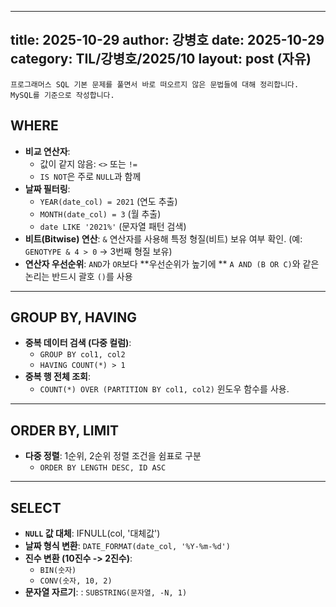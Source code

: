  ---
 title: 2025-10-29
 author: 강병호
 date: 2025-10-29
 category: TIL/강병호/2025/10
 layout: post (자유)
 ---





`프로그래머스 SQL 기본 문제를 풀면서 바로 떠오르지 않은 문법들에 대해 정리합니다. MySQL를 기준으로 작성합니다.`


## WHERE

- **비교 연산자**:
    - 값이 같지 않음: `<>` 또는 `!=`
    - `IS NOT`은 주로 `NULL`과 함께
- **날짜 필터링**:
    - `YEAR(date_col) = 2021` (연도 추출)
    - `MONTH(date_col) = 3` (월 추출)
    - `date LIKE '2021%'` (문자열 패턴 검색)
- **비트(Bitwise) 연산**: `&` 연산자를 사용해 특정 형질(비트) 보유 여부 확인. (예: `GENOTYPE & 4 > 0` -> 3번째 형질 보유)
- **연산자 우선순위**: `AND`가 `OR`보다 **우선순위가 높기에 ** `A AND (B OR C)`와 같은 논리는 반드시 괄호 `()`를 사용

---

## GROUP BY, HAVING

* **중복 데이터 검색 (다중 컬럼)**:
    * `GROUP BY col1, col2`
    * `HAVING COUNT(*) > 1`
* **중복 행 전체 조회**:
    * `COUNT(*) OVER (PARTITION BY col1, col2)` 윈도우 함수를 사용.

---

## ORDER BY, LIMIT

* **다중 정렬**: 1순위, 2순위 정렬 조건을 쉼표로 구분
    * `ORDER BY LENGTH DESC, ID ASC`

---

## SELECT

* **`NULL` 값 대체**: IFNULL(col, '대체값')
* **날짜 형식 변환**: `DATE_FORMAT(date_col, '%Y-%m-%d')`
* **진수 변환 (10진수 -> 2진수)**:
    * `BIN(숫자)`
    * `CONV(숫자, 10, 2)`
* **문자열 자르기**: : `SUBSTRING(문자열, -N, 1)`
